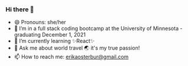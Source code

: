 ### Hi there 👋

- 😄 Pronouns: she/her
- 🔭 I’m in a full stack coding bootcamp at the University of Minnesota - graduating December 1, 2021
- 🌱 I’m currently learning ✨React✨
- 💬 Ask me about world travel 🌏 it's my true passion!
- 📫 How to reach me: erikaosterbur@gmail.com

